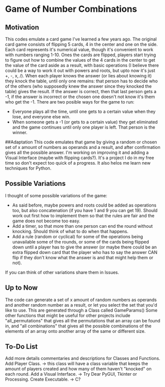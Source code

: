 # Game of Number Combinations

## Motivation
This codes emulate a card game I've learned a few years ago.
The original card game consists of flipping 5 cards, 4 in the center and one on the side.
Each card represents it's numerical value, though it's convenient to work with numbers ranging 1-10.
Ones the cards are flipped, players start trying to figure out how to combine the values of the 4 cards in the center to get the value of the card aside as a result, with basic operations (I believe there could be a way to work it out with powers and roots, but upto now it's just +, -, x, /).
When each player knows the answer (or lies about knowing it) they knock the table, until only one remains: that person has to decide who of the others (who supposedly knew the answer since they knocked the table) gives the result. If the answer is correct, then that last person gets a -1, if the answer is incorrect or the chosen one doesn't not know it's them who get the -1.
There are two posible ways for the game to run:
- Everyone plays all the time, until one gets to a certain value when they lose, and everyone else win.
- When someone gets a -1 (or gets to a certain value) they get eliminated and the game continues until only one player is left. That person is the winner.

##Adaptation
This code emulates that game by giving a random or chosen set of x amount of numbers as operands and a result, and after confirmation gives all the possible answer. I'm working on improving it and adding a Visual Interface (maybe with flipping cards?). It's a project I do in my free time so don't expect too quick of a progress. It also helos me learn new techniques for Python.

## Possible Variations
I thought of some possible variations of the game:

- As said before, maybe powers and roots could be added as operations too, but also concatenation (if you have 1 and 9 you can get 19). Should work out first how to implement them so that the rules are fair and the game does not become too easy.
- Add a timer, so that more than one person can end the round without knocking. Should think of what to do when that happens.
- Add a rule (random or cyclical) for some of the operations being unavailable some of the rounds, or some of the cards being flipped down until a player has to give the answer (or maybe there could be an extra flipped down card that the player who has to say the answer CAN flip if they don't know what the answer is and that might help them or not).

If you can think of other variations share them in Issues.

## Up to Now
The code can generate a set of x amount of random numbers as operands and another random number as a result, or let you select the set that you'd like to use.
This are generated through a Class called GameParams()
Some other functions that might be useful for other projects include "all_permutations" that gives all the permutations that an array can be found in, and "all combinations" that gives all the possible combinations of the elements of an array onto another array of the same or different size.

## To-Do List
Add more details commentaries and descriptions for Classes and Functions.
Add Player Class. -> this class will have a class variable that keeps the amount of players created and how many of them haven't "knocked" on each round.
Add a Visual Interface. -> Try Dear PyGUI, Tkinter or Processing.
Create Executable. -> C?

